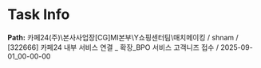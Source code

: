 # Task Info

**Path:** 카페24(주)\본사사업장\[CG]MI본부\Y쇼핑센터팀\매치메이킹 / shnam / [322666] 카페24 내부 서비스 연결 _ 확장_BPO 서비스 고객니즈 접수 / 2025-09-01_00-00-00

